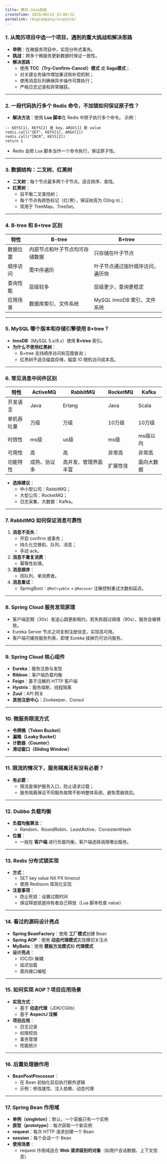 ```yaml
---
title: 腾讯-Java高级
createTime: 2025/08/21 13:04:32
permalink: /bigcompany/xxvp1nck/
---
```

### 1. 从简历项目中选一个项目，遇到的重大挑战和解决思路

- **举例**：在微服务项目中，实现分布式事务。
- **挑战**：跨多个微服务更新数据时保证一致性。
- **解决思路**：
  - 使用 **TCC（Try-Confirm-Cancel）模式** 或 **Saga模式**；
  - 对关键业务操作增加重试和补偿机制；
  - 使用消息队列确保异步操作可靠执行；
  - 严格日志记录和异常捕获。

------

### 2. 一段代码执行多个 Redis 命令，不加锁如何保证原子性？

- **解决方法**：使用 **Lua 脚本**在 Redis 中原子执行多个命令。
   示例：

```
-- KEYS[1], KEYS[2] 是 key，ARGV[1] 是 value
redis.call("SET", KEYS[1], ARGV[1])
redis.call("INCR", KEYS[2])
return 1
```

- Redis 会把 Lua 脚本当作一个命令执行，保证原子性。

------

### 3. 数据结构：二叉树、红黑树

- **二叉树**：每个节点最多两个子节点。适合排序、查找。
- **红黑树**：
  - 自平衡二叉查找树；
  - 每个节点有颜色标记（红/黑），保证树高为 O(log n)；
  - 常用于 TreeMap、TreeSet。

------

### 4. B-tree 和 B+tree 区别

| 特性     | B-tree                         | B+tree                           |
| -------- | ------------------------------ | -------------------------------- |
| 数据位置 | 内部节点和叶子节点均可存储数据 | 只存储在叶子节点                 |
| 顺序访问 | 需中序遍历                     | 叶子节点通过指针顺序访问，遍历快 |
| 查询性能 | 层级较多                       | 层级更少，查询更稳定             |
| 应用场景 | 数据库索引、文件系统           | MySQL InnoDB 索引、文件系统      |

------

### 5. MySQL 哪个版本和存储引擎使用 B+tree？

- **InnoDB**（MySQL 5.x/8.x）使用 **B+tree** 索引。
- **为什么不使用红黑树**：
  - B+tree 支持顺序访问和范围查询；
  - 红黑树不适合磁盘存储，磁盘 IO 随机访问成本高。

------

### 6. 常见消息中间件区别

| 特性       | ActiveMQ     | RabbitMQ             | RocketMQ | Kafka      |
| ---------- | ------------ | -------------------- | -------- | ---------- |
| 开发语言   | Java         | Erlang               | Java     | Scala      |
| 单机吞吐量 | 万级         | 万级                 | 10万级   | 10万级     |
| 时效性     | ms级         | us级                 | ms级     | ms级以内   |
| 可用性     | 高           | 高                   | 非常高   | 非常高     |
| 功能特性   | 成熟、协议多 | 高并发、管理界面丰富 | 扩展性佳 | 面向大数据 |

- **选择建议**：
  - 中小型公司：RabbitMQ；
  - 大型公司：RocketMQ；
  - 日志采集、大数据：Kafka。

------

### 7. RabbitMQ 如何保证消息可靠性

1. **消息不丢失**：
   - 开启 confirm 或事务；
   - 持久化交换机、队列、消息；
   - 手动 ack。
2. **消息不重复消费**：
   - 幂等性处理。
3. **消息顺序**：
   - 同队列、单消费者。
4. **消息重试**：
   - SpringBoot：`@Retryable` + `@Recover` 注解控制重试次数和延迟。

------

### 8. Spring Cloud 服务发现原理

- 客户端定期（30s）发送心跳更新租约，若失败超过阈值（90s），服务会被移除。
- Eureka Server 节点之间复制注册信息，实现高可用。
- 客户端可缓存服务列表，即使 Eureka 挂掉仍可访问服务。

------

### 9. Spring Cloud 核心组件

- **Eureka**：服务注册与发现
- **Ribbon**：客户端负载均衡
- **Feign**：基于注解的 HTTP 客户端
- **Hystrix**：服务熔断、线程隔离
- **Zuul**：API 网关
- **其他注册中心**：Zookeeper、Consul

------

### 10. 微服务限流方式

- **令牌桶（Token Bucket）**
- **漏桶（Leaky Bucket）**
- **计数器（Counter）**
- **滑动窗口（Sliding Window）**

------

### 11. 限流的情况下，服务隔离还有没有必要？

- **有必要**：
  - 限流是保护服务入口，防止请求过载；
  - 服务隔离保证不同服务故障不影响整体系统，避免雪崩效应。

------

### 12. Dubbo 负载均衡

- **负载均衡算法**：
  - Random、RoundRobin、LeastActive、ConsistentHash
- **位置**：
  - 一般在 **客户端** 进行负载均衡，客户端选择调用哪台服务。

------

### 13. Redis 分布式锁实现

- **方式**：
  - SET key value NX PX timeout
  - 使用 Redisson 库简化实现
- **注意事项**：
  - 防止死锁：设置过期时间
  - 保证释放锁是持有者自己释放（Lua 脚本检查 value）

------

### 14. 看过的源码设计亮点

- **Spring BeanFactory**：使用 **工厂模式**创建 Bean
- **Spring AOP**：使用 **动态代理模式**实现横切关注点
- **MyBatis**：使用 **模板方法模式**和 **代理模式**
- **设计亮点**：
  - IOC/DI 解耦
  - 延迟加载
  - 面向接口编程

------

### 15. 如何实现 AOP？项目应用场景

- **实现方式**：
  - 基于 **动态代理**（JDK/CGlib）
  - 基于 **AspectJ 注解**
- **项目应用**：
  - 日志记录
  - 权限校验
  - 事务管理
  - 性能统计

------

### 16. 后置处理器作用

- **BeanPostProcessor**：
  - 在 Bean 初始化前后执行额外逻辑
  - 示例：修改属性、注入依赖、动态代理

------

### 17. Spring Bean 作用域

- **单例（singleton）**：默认，一个容器只有一个实例
- **原型（prototype）**：每次获取一个新实例
- **request**：每次 HTTP 请求创建一个 Bean
- **session**：每个会话一个 Bean
- **使用场景**：
  - request 作用域适合 **Web 请求级别的对象**（如用户会话数据、上下文信息）